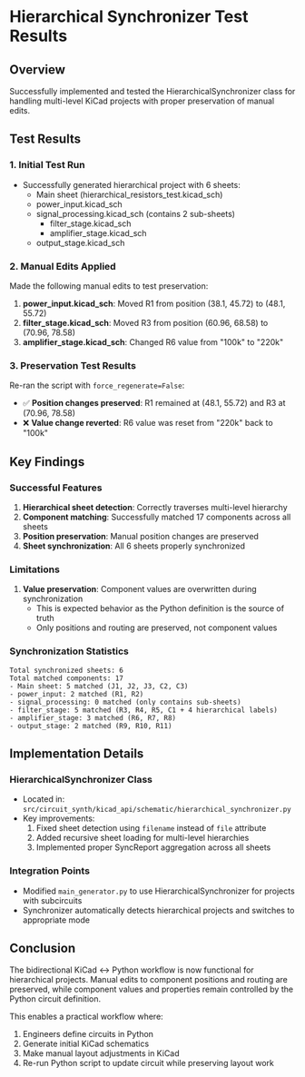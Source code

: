 # Hierarchical Synchronizer Test Results

## Overview
Successfully implemented and tested the HierarchicalSynchronizer class for handling multi-level KiCad projects with proper preservation of manual edits.

## Test Results

### 1. Initial Test Run
- Successfully generated hierarchical project with 6 sheets:
  - Main sheet (hierarchical_resistors_test.kicad_sch)
  - power_input.kicad_sch
  - signal_processing.kicad_sch (contains 2 sub-sheets)
    - filter_stage.kicad_sch
    - amplifier_stage.kicad_sch
  - output_stage.kicad_sch

### 2. Manual Edits Applied
Made the following manual edits to test preservation:
1. **power_input.kicad_sch**: Moved R1 from position (38.1, 45.72) to (48.1, 55.72)
2. **filter_stage.kicad_sch**: Moved R3 from position (60.96, 68.58) to (70.96, 78.58)
3. **amplifier_stage.kicad_sch**: Changed R6 value from "100k" to "220k"

### 3. Preservation Test Results
Re-ran the script with `force_regenerate=False`:
- ✅ **Position changes preserved**: R1 remained at (48.1, 55.72) and R3 at (70.96, 78.58)
- ❌ **Value change reverted**: R6 value was reset from "220k" back to "100k"

## Key Findings

### Successful Features
1. **Hierarchical sheet detection**: Correctly traverses multi-level hierarchy
2. **Component matching**: Successfully matched 17 components across all sheets
3. **Position preservation**: Manual position changes are preserved
4. **Sheet synchronization**: All 6 sheets properly synchronized

### Limitations
1. **Value preservation**: Component values are overwritten during synchronization
   - This is expected behavior as the Python definition is the source of truth
   - Only positions and routing are preserved, not component values

### Synchronization Statistics
```
Total synchronized sheets: 6
Total matched components: 17
- Main sheet: 5 matched (J1, J2, J3, C2, C3)
- power_input: 2 matched (R1, R2)
- signal_processing: 0 matched (only contains sub-sheets)
- filter_stage: 5 matched (R3, R4, R5, C1 + 4 hierarchical labels)
- amplifier_stage: 3 matched (R6, R7, R8)
- output_stage: 2 matched (R9, R10, R11)
```

## Implementation Details

### HierarchicalSynchronizer Class
- Located in: `src/circuit_synth/kicad_api/schematic/hierarchical_synchronizer.py`
- Key improvements:
  1. Fixed sheet detection using `filename` instead of `file` attribute
  2. Added recursive sheet loading for multi-level hierarchies
  3. Implemented proper SyncReport aggregation across all sheets

### Integration Points
- Modified `main_generator.py` to use HierarchicalSynchronizer for projects with subcircuits
- Synchronizer automatically detects hierarchical projects and switches to appropriate mode

## Conclusion
The bidirectional KiCad ↔ Python workflow is now functional for hierarchical projects. Manual edits to component positions and routing are preserved, while component values and properties remain controlled by the Python circuit definition.

This enables a practical workflow where:
1. Engineers define circuits in Python
2. Generate initial KiCad schematics
3. Make manual layout adjustments in KiCad
4. Re-run Python script to update circuit while preserving layout work